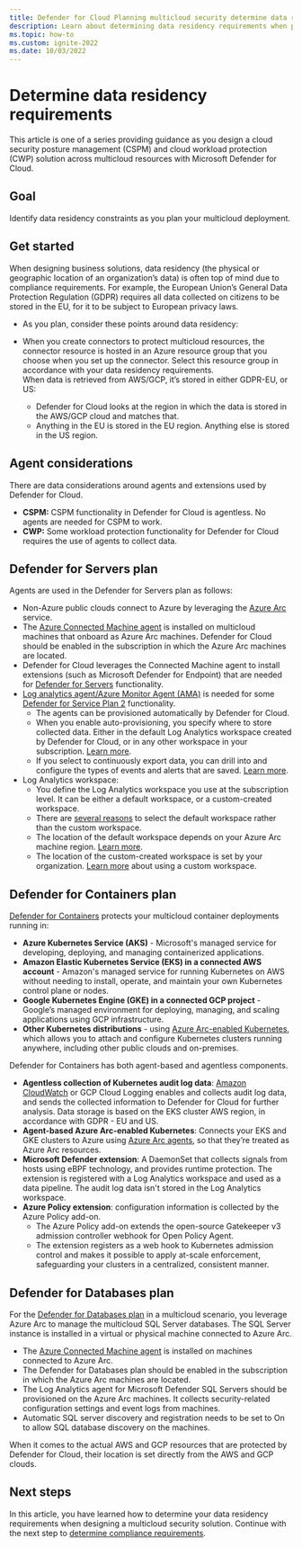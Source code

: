```yaml
---
title: Defender for Cloud Planning multicloud security determine data residency requirements GDPR agent considerations guidance
description: Learn about determining data residency requirements when planning multicloud deployment with Microsoft Defender for Cloud.
ms.topic: how-to
ms.custom: ignite-2022
ms.date: 10/03/2022
---
```


# Determine data residency requirements

This article is one of a series providing guidance as you design a cloud security posture management (CSPM) and cloud workload protection (CWP) solution across multicloud resources with Microsoft Defender for Cloud.

## Goal

Identify data residency constraints as you plan your multicloud deployment.

## Get started

When designing business solutions, data residency (the physical or geographic location of an organization’s data) is often top of mind due to compliance requirements. For example, the European Union’s General Data Protection Regulation (GDPR) requires all data collected on citizens to be stored in the EU, for it to be subject to European privacy laws.

- As you plan, consider these points around data residency:
- When you create connectors to protect multicloud resources, the connector resource is hosted in an Azure resource group that you choose when you set up the connector. Select this resource group in accordance with your data residency requirements.  
When data is retrieved from AWS/GCP, it’s stored in either GDPR-EU, or US:

  - Defender for Cloud looks at the region in which the data is stored in the AWS/GCP cloud and matches that.
  - Anything in the EU is stored in the EU region. Anything else is stored in the US region.

## Agent considerations

There are data considerations around agents and extensions used by Defender for Cloud.

- **CSPM:** CSPM functionality in Defender for Cloud is agentless. No agents are needed for CSPM to work.
- **CWP:** Some workload protection functionality for Defender for Cloud requires the use of agents to collect data.

## Defender for Servers plan

Agents are used in the Defender for Servers plan as follows:

- Non-Azure public clouds connect to Azure by leveraging the [Azure Arc](/azure/azure-arc/servers/overview) service.
- The [Azure Connected Machine agent](/azure/azure-arc/servers/agent-overview) is installed on multicloud machines that onboard as Azure Arc machines. Defender for Cloud should be enabled in the subscription in which the Azure Arc machines are located.
- Defender for Cloud leverages the Connected Machine agent to install extensions (such as Microsoft Defender for Endpoint) that are needed for [Defender for Servers](/azure/defender-for-cloud/defender-for-servers-introduction) functionality.
- [Log analytics agent/Azure Monitor Agent (AMA)](/azure/azure-monitor/agents/agents-overview) is needed for some [Defender for Service Plan 2](/azure/defender-for-cloud/defender-for-servers-introduction) functionality.
  - The agents can be provisioned automatically by Defender for Cloud.
  - When you enable auto-provisioning, you specify where to store collected data. Either in the default Log Analytics workspace created by Defender for Cloud, or in any other workspace in your subscription. [Learn more](/azure/defender-for-cloud/enable-data-collection?tabs=autoprovision-feature).
  - If you select to continuously export data, you can drill into and configure the types of events and alerts that are saved. [Learn more](/azure/defender-for-cloud/continuous-export?tabs=azure-portal).
- Log Analytics workspace:
  - You define the Log Analytics workspace you use at the subscription level. It can be either a default workspace, or a custom-created workspace.
  - There are [several reasons](/azure/azure-monitor/logs/workspace-design) to select the default workspace rather than the custom workspace.
  - The location of the default workspace depends on your Azure Arc machine region. [Learn more](https://learn.microsoft.com/azure/defender-for-cloud/faq-data-collection-agents#where-is-the-default-log-analytics-workspace-created-).
  - The location of the custom-created workspace is set by your organization. [Learn more](https://learn.microsoft.com/azure/defender-for-cloud/faq-data-collection-agents#how-can-i-use-my-existing-log-analytics-workspace-) about using a custom workspace.

## Defender for Containers plan

[Defender for Containers](/azure/defender-for-cloud/defender-for-containers-introduction) protects your multicloud container deployments running in:

- **Azure Kubernetes Service (AKS)** - Microsoft's managed service for developing, deploying, and managing containerized applications.
- **Amazon Elastic Kubernetes Service (EKS) in a connected AWS account** - Amazon's managed service for running Kubernetes on AWS without needing to install, operate, and maintain your own Kubernetes control plane or nodes.
- **Google Kubernetes Engine (GKE) in a connected GCP project** - Google’s managed environment for deploying, managing, and scaling applications using GCP infrastructure.
- **Other Kubernetes distributions** - using [Azure Arc-enabled Kubernetes](/azure/azure-arc/kubernetes/overview), which allows you to attach and configure Kubernetes clusters running anywhere, including other public clouds and on-premises.

Defender for Containers has both agent-based and agentless components.

- **Agentless collection of Kubernetes audit log data**:  [Amazon CloudWatch](https://aws.amazon.com/cloudwatch/) or GCP Cloud Logging enables and collects audit log data, and sends the collected information to Defender for Cloud for further analysis. Data storage is based on the EKS cluster AWS region, in accordance with GDPR - EU and US.
- **Agent-based Azure Arc-enabled Kubernetes**: Connects your EKS and GKE clusters to Azure using [Azure Arc agents](/azure/azure-arc/kubernetes/conceptual-agent-overview), so that they’re treated as Azure Arc resources.
- **Microsoft Defender extension**: A DaemonSet that collects signals from hosts using eBPF technology, and provides runtime protection. The extension is registered with a Log Analytics workspace and used as a data pipeline. The audit log data isn't stored in the Log Analytics workspace.
- **Azure Policy extension**: configuration information is collected by the Azure Policy add-on.
  - The Azure Policy add-on extends the open-source Gatekeeper v3 admission controller webhook for Open Policy Agent.
  - The extension registers as a web hook to Kubernetes admission control and makes it possible to apply at-scale enforcement, safeguarding your clusters in a centralized, consistent manner.

## Defender for Databases plan

For the [Defender for Databases plan](/azure/defender-for-cloud/quickstart-enable-database-protections) in a multicloud scenario, you leverage Azure Arc to manage the multicloud SQL Server databases. The SQL Server instance is installed in a virtual or physical machine connected to Azure Arc.

- The [Azure Connected Machine agent](/azure/azure-arc/servers/agent-overview) is installed on machines connected to Azure Arc.
- The Defender for Databases plan should be enabled in the subscription in which the Azure Arc machines are located.
- The Log Analytics agent for Microsoft Defender SQL Servers should be provisioned on the Azure Arc machines. It collects security-related configuration settings and event logs from machines.
- Automatic SQL server discovery and registration needs to be set to On to allow SQL database discovery on the machines.

When it comes to the actual AWS and GCP resources that are protected by Defender for Cloud, their location is set directly from the AWS and GCP clouds.

## Next steps

In this article, you have learned how to determine your data residency requirements when designing a multicloud security solution. Continue with the next step to [determine compliance requirements](plan-multicloud-security-determine-compliance-requirements.md).
